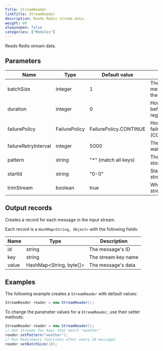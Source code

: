 ```yaml
---
Title: StreamReader
linkTitle: StreamReader
description: Reads Redis stream data.
weight: 60
alwaysopen: false
categories: ["Modules"]
---
```


Reads Redis stream data.

## Parameters

| Name | Type | Default value | Description |
|------|------|---------------|-------------|
| batchSize | integer | 1 | The number of new messages that will cause the functions to run |
| duration | integer | 0 | How many seconds to wait before execution, regardless of batch size |
| failurePolicy | FailurePolicy | FailurePolicy.CONTINUE | How to handle execution failure (CONTINUE/ABORT/RETRY) |
| failureRetryInterval | integer | 5000 | The number of seconds to wait before retrying |
| pattern | string | "\*" (match all keys) | The pattern of keys that store streams |
| startId | string | "0-0" | Start reading from this stream ID |
| trimStream | boolean | true | Whether or not to trim the stream |

## Output records

Creates a record for each message in the input stream.

Each record is a `HashMap<String, Object>` with the following fields:

| Name | Type | Description |
|------|------|-------------|
| id | string | The message's ID |
| key | string | The stream key name |
| value | HashMap<String, byte[]> | The message's data |

## Examples

The following example creates a `StreamReader` with default values:

```java
StreamReader reader = new StreamReader();
```

To change the parameter values for a `StreamReader`, use their setter methods:

```java
StreamReader reader = new StreamReader();
// Get streams for keys that match "weather"
reader.setPattern("weather");
// Run RedisGears functions after every 10 messages
reader.setBatchSize(10);
```
